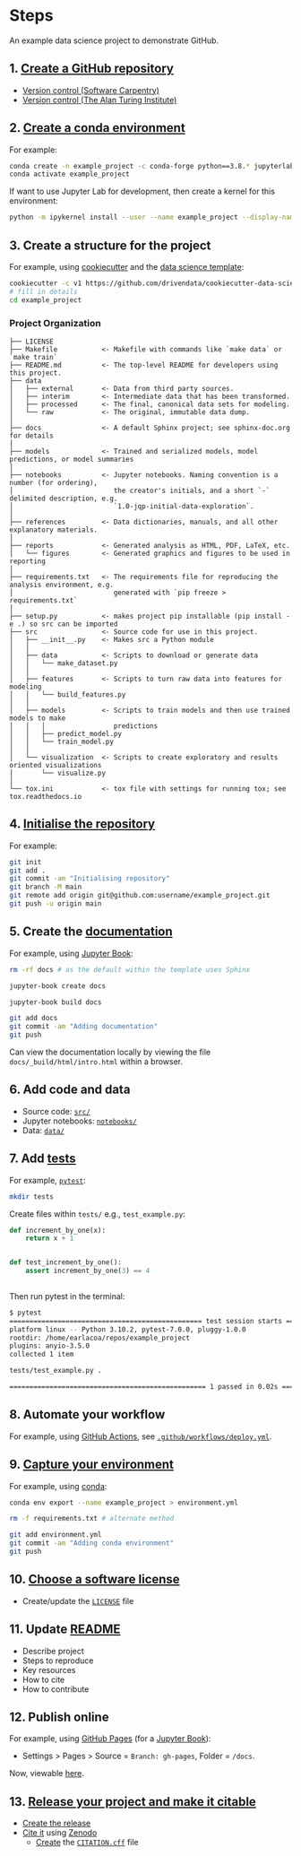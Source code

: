 # Steps

An example data science project to demonstrate GitHub.

## 1. [Create a GitHub repository](https://docs.github.com/en/get-started/quickstart/create-a-repo)  

- [Version control (Software Carpentry)](https://swcarpentry.github.io/git-novice/)
- [Version control (The Alan Turing Institute)](https://alan-turing-institute.github.io/rse-course/html/module04_version_control_with_git/04_00_introduction.html)

## 2. [Create a conda environment](https://docs.conda.io/projects/conda/en/latest/user-guide/tasks/manage-environments.html#creating-an-environment-with-commands)  

For example:

```bash
conda create -n example_project -c conda-forge python==3.8.* jupyterlab jupyter-book numpy cookiecutter pytest
conda activate example_project
```    

If want to use Jupyter Lab for development, then create a kernel for this environment:
```bash
python -m ipykernel install --user --name example_project --display-name "example_project"
```

## 3. Create a structure for the project

For example, using [cookiecutter](https://cookiecutter.readthedocs.io/en/latest/) and the [data science template](https://github.com/drivendata/cookiecutter-data-science):

```bash
cookiecutter -c v1 https://github.com/drivendata/cookiecutter-data-science
# fill in details
cd example_project
```    

### Project Organization

    ├── LICENSE
    ├── Makefile           <- Makefile with commands like `make data` or `make train`
    ├── README.md          <- The top-level README for developers using this project.
    ├── data
    │   ├── external       <- Data from third party sources.
    │   ├── interim        <- Intermediate data that has been transformed.
    │   ├── processed      <- The final, canonical data sets for modeling.
    │   └── raw            <- The original, immutable data dump.
    │
    ├── docs               <- A default Sphinx project; see sphinx-doc.org for details
    │
    ├── models             <- Trained and serialized models, model predictions, or model summaries
    │
    ├── notebooks          <- Jupyter notebooks. Naming convention is a number (for ordering),
    │                         the creator's initials, and a short `-` delimited description, e.g.
    │                         `1.0-jqp-initial-data-exploration`.
    │
    ├── references         <- Data dictionaries, manuals, and all other explanatory materials.
    │
    ├── reports            <- Generated analysis as HTML, PDF, LaTeX, etc.
    │   └── figures        <- Generated graphics and figures to be used in reporting
    │
    ├── requirements.txt   <- The requirements file for reproducing the analysis environment, e.g.
    │                         generated with `pip freeze > requirements.txt`
    │
    ├── setup.py           <- makes project pip installable (pip install -e .) so src can be imported
    ├── src                <- Source code for use in this project.
    │   ├── __init__.py    <- Makes src a Python module
    │   │
    │   ├── data           <- Scripts to download or generate data
    │   │   └── make_dataset.py
    │   │
    │   ├── features       <- Scripts to turn raw data into features for modeling
    │   │   └── build_features.py
    │   │
    │   ├── models         <- Scripts to train models and then use trained models to make
    │   │   │                 predictions
    │   │   ├── predict_model.py
    │   │   └── train_model.py
    │   │
    │   └── visualization  <- Scripts to create exploratory and results oriented visualizations
    │       └── visualize.py
    │
    └── tox.ini            <- tox file with settings for running tox; see tox.readthedocs.io

## 4. [Initialise the repository](https://docs.github.com/en/get-started/importing-your-projects-to-github/importing-source-code-to-github/adding-an-existing-project-to-github-using-the-command-line)

For example:

```bash
git init
git add .
git commit -am "Initialising repository"
git branch -M main
git remote add origin git@github.com:username/example_project.git
git push -u origin main
```    

## 5. Create the [documentation](https://www.software.ac.uk/blog/2019-06-21-what-are-best-practices-research-software-documentation)

For example, using [Jupyter Book](https://jupyterbook.org/start/your-first-book.html):

```bash
rm -rf docs # as the default within the template uses Sphinx

jupyter-book create docs

jupyter-book build docs

git add docs
git commit -am "Adding documentation"
git push
```

Can view the documentation locally by viewing the file `docs/_build/html/intro.html` within a browser.

## 6. Add code and data

- Source code: [`src/`](https://github.com/ARCTraining/example_project/tree/main/src) 
- Jupyter notebooks: [`notebooks/`](https://github.com/ARCTraining/example_project/tree/main/notebooks) 
- Data: [`data/`](https://github.com/ARCTraining/example_project/tree/main/data)    

## 7. Add [tests](https://alan-turing-institute.github.io/rse-course/html/module05_testing_your_code/05_00_introduction.html)

For example, [`pytest`](https://docs.pytest.org/en/6.2.x/):

```bash
mkdir tests
```

Create files within `tests/` e.g., `test_example.py`:

```python
def increment_by_one(x):
    return x + 1


def test_increment_by_one():
    assert increment_by_one(3) == 4
    
```

Then run pytest in the terminal:

```bash
$ pytest
================================================ test session starts ================================================
platform linux -- Python 3.10.2, pytest-7.0.0, pluggy-1.0.0
rootdir: /home/earlacoa/repos/example_project
plugins: anyio-3.5.0
collected 1 item                                                                                                    

tests/test_example.py .                                                                                       [100%]

================================================= 1 passed in 0.02s =================================================
```

## 8. Automate your workflow

For example, using [GitHub Actions](https://github.com/features/actions), see [`.github/workflows/deploy.yml`](https://github.com/ARCTraining/example_project/blob/main/.github/workflows/deploy.yml).

## 9. [Capture your environment](https://the-turing-way.netlify.app/reproducible-research/renv.html)

For example, using [conda](https://docs.conda.io/projects/conda/en/latest/user-guide/tasks/manage-environments.html#sharing-an-environment):

```bash
conda env export --name example_project > environment.yml

rm -f requirements.txt # alternate method

git add environment.yml
git commit -am "Adding conda environment"
git push
```

## 10. [Choose a software license](https://the-turing-way.netlify.app/reproducible-research/licensing.html)

- Create/update the [`LICENSE`](https://github.com/ARCTraining/example_project/blob/main/LICENSE) file

## 11. Update [README](https://the-turing-way.netlify.app/project-design/project-repo/project-repo-readme.html)

- Describe project
- Steps to reproduce
- Key resources
- How to cite
- How to contribute

## 12. Publish online

For example, using [GitHub Pages](https://pages.github.com/) (for a [Jupyter Book](https://jupyterbook.org/start/publish.html)):

- Settings > Pages > Source = `Branch: gh-pages`, Folder = `/docs`.

Now, viewable [here](https://arctraining.github.io/example_project/).

## 13. [Release your project and make it citable](https://the-turing-way.netlify.app/communication/citable.html)

- [Create the release](https://docs.github.com/en/repositories/releasing-projects-on-github/managing-releases-in-a-repository)
- [Cite it](https://docs.github.com/en/repositories/archiving-a-github-repository/referencing-and-citing-content) using [Zenodo](https://zenodo.org/)
    - [Create](https://the-turing-way.netlify.app/communication/citable/citable-cff.html#) the [`CITATION.cff`](https://github.com/ARCTraining/example_project/blob/main/CITATION.cff) file
